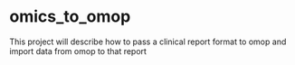 # omics_to_omop
This project will describe how to pass a clinical report format to omop and import data from omop to that report
